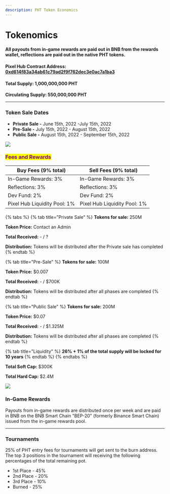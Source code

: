 ```yaml
---
description: PHT Token Economics
---
```


# Tokenomics

#### All payouts from in-game rewards are paid out in BNB from the rewards wallet, reflections are paid out in the native PHT tokens.

#### **Pixel Hub Contract Address**: [**0xd614f83a34ab61c79ad2f9f762dec3e0ac7a1ba3**](https://bscscan.com/address/0xd614f83a34ab61c79ad2f9f762dec3e0ac7a1ba3)

#### Total Supply: 1,000,000,000 PHT

**Circulating Supply: 550,000,000 PHT**

***

### **Token Sale Dates**

* **Private Sale -** June 15th, 2022 -July 15th, 2022
* **Pre-Sale -** July 15th, 2022 - August 15th, 2022
* **Public Sale -** August 15th, 2022 - September 15th, 2022

![](../.gitbook/assets/token\_distribution.png)

### <mark style="color:purple;">Fees and Rewards</mark>

| Buy Fees (9% total)          | Sell Fees (9% total)                                                                                                              |
| ---------------------------- | --------------------------------------------------------------------------------------------------------------------------------- |
| In-Game Rewards: 3%          | In-Game Rewards: 3%                                                                                                               |
| Reflections: 3%              | Reflections: 3%                                                                                                                   |
| Dev Fund: 2%                 | Dev Fund: 2%                                                                                                                      |
| Pixel Hub Liquidity Pool: 1% | Pixel Hub Liquidity Pool: 1% |

####

{% tabs %}
{% tab title="Private Sale" %}
**Tokens for sale:** 250M

**Token Price:** Contact an Admin

**Total Received:** - / ?

**Distribution:** Tokens will be distributed after the Private sale has completed
{% endtab %}

{% tab title="Pre-Sale" %}
**Tokens for sale:** 100M

**Token Price:** $0.007

**Total Received:** - / $700K

**Distribution:** Tokens will be distributed after all phases are completed
{% endtab %}

{% tab title="Public Sale" %}
**Tokens for sale:** 200M

**Token Price:** $0.07

**Total Received:** - / $1.325M

**Distribution:** Tokens will be distributed after all phases are completed
{% endtab %}

{% tab title="Liquidity" %}
**26% + 1% of the total supply will be locked for 10 years**
{% endtab %}
{% endtabs %}

**Total Soft Cap:** $300K

**Total Hard Cap:** $2.4M

![](../.gitbook/assets/pht\_funds\_distribution.png)

### In-Game Rewards

Payouts from in-game rewards are distributed once per week and are paid in BNB on the BNB Smart Chain "BEP-20" (formerly Binance Smart Chain) issued from the in-game rewards pool.

***

### Tournaments

25% of PHT entry fees for tournaments will get sent to the burn address. The top 3 positions in the tournament will receiving the following percentages of the total remaining pot.

* 1st Place - 45%
* 2nd Place - 20%
* 3rd Place - 10%
* Burned - 25%
